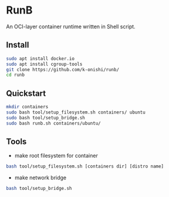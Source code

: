 # RunB

An OCI-layer container runtime written in Shell script.

## Install

```bash
sudo apt install docker.io
sudo apt install cgroup-tools
git clone https://github.com/k-onishi/runb/
cd runb
```

## Quickstart

```bash
mkdir containers
sudo bash tool/setup_filesystem.sh containers/ ubuntu
sudo bash tool/setup_bridge.sh
sudo bash runb.sh containers/ubuntu/
```

## Tools

- make root filesystem for container

```bash
bash tool/setup_filesystem.sh [containers dir] [distro name]
```

- make network bridge

```bash
bash tool/setup_bridge.sh
```
